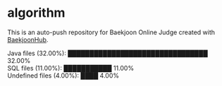 # algorithm

This is an auto-push repository for Baekjoon Online Judge created with [BaekjoonHub](https://github.com/BaekjoonHub/BaekjoonHub).

<!-- file_counts_start -->
Java files (32.00%): ████████████████████████████████ 32.00%<br/>SQL files (11.00%): ███████████ 11.00%<br/>Undefined files (4.00%): ████ 4.00%
<!-- file_counts_end -->
